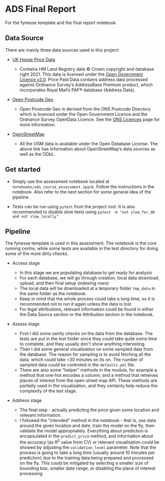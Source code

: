 # ADS Final Report

For the fynesse template and the final report notebook.

## Data Source

There are mainly three data sources used in this project:

- [UK House Price Data](https://www.gov.uk/government/statistical-data-sets/price-paid-data-downloads)
  - Contains HM Land Registry data © Crown copyright and database right 2021. This data is licensed under the [Open Government Licence v3.0](https://www.nationalarchives.gov.uk/doc/open-government-licence/version/3/). Price Paid Data contains address data processed against Ordnance Survey’s AddressBase Premium product, which incorporates Royal Mail’s PAF® database (Address Data).

- [Open Postcode Geo](https://www.getthedata.com/open-postcode-geo)
    - Open Postcode Geo is derived from the ONS Postcode Directory which is licenced under the Open Government Licence and the Ordnance Survey OpenData Licence. See the [ONS Licences](https://www.ons.gov.uk/methodology/geography/licences) page for more information.

- [OpenStreetMap](https://openstreetmap.org/copyright)
    - All the OSM data is available under the Open Database License. The above link has information about OpenStreetMap’s data sources as well as the ODbL.

## Get started

- Simply use the assessment notebook located at ```notebooks/ads_course_assessment.ipynb```. Follow the instructions in the notebook. Also refer to the next section for some general idea of the pipeline.

- Tests can be run using ```pytest``` from the project root. It is also recommended to disable slow tests using ```pytest -m "not slow_for_db and not slow_locally"```

## Pipeline

The fynesse template is used in this assessment. The notebook is the core running centre, while some tests are available in the test directory for doing some of the more dirty checks.

- Access stage
  - In this stage we are populating database to get ready for analysis
  - For each database, we will go through creation, local data download, upload, and then final setup (indexing rows)
  - The local data will be downloaded at a tenporary folder ```tmp_data``` in the same folder as the notebook.
  - Keep in mind that the whole process could take a long time, so it is recommended not to run it again unless the data is lost.
  - For legal attributions, relevant information could be found in either the Data Source section or the Attribution section in the notebook.

- Assess stage
  - First I did some sanity checks on the data from the database. The tests are put in the test folder since they could take quite some time to complete, and they usually don't show anything interesting.
  - Then I did some general visualisation on some sampled data from the database. The reason for sampling is to avoid fetching all the data, which could take ~30 minutes on its on. The number of sampled data could be controled in the ```defaults.yml``` file.
  - There are also some "helper" methods in the module, for example a method that one-hot encodes a column, and a method that retreives places of interest from the open street map API. These methods are partially used in the visualisation, and they certainly help reduce the complexity of the last stage.

- Address stage
  - The final step - actually predicting the price given some location and relevant information.
  - I followed the "intended" method in the notebook - that is, use data around the given location and date, train the model on the fly, then validate the model appropriately. Everything about prediction is encapsulated in the ```predict_price``` method, and information about the accuracy (as $R^2$ value from CV) or relevant visualisation could be showed by adjusting the ```validation_level``` parameter. Note that the process is going to take a long time (usually around 10 minutes per prediction) due to the training data being prepared and processed on the fly. This could be mitigated by selecting a smaller size of bounding box, smaller date range, or disabling the place of interest processing.